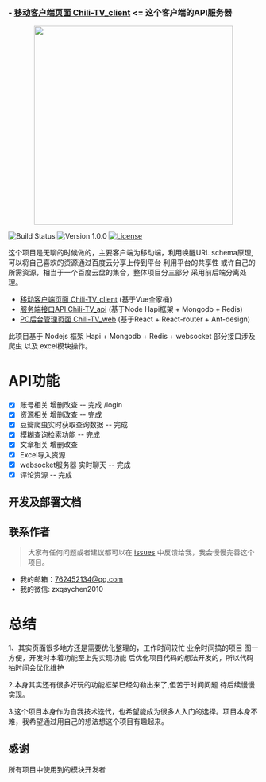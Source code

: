 ### - [移动客户端页面 Chili-TV_client](https://github.com/laoxue/Chili-TV_client) <= 这个客户端的API服务器

<div align=center><img src="http://aladjs.cn/hapi.jpg" width="400"/></div>

![Build Status](https://img.shields.io/badge/build-passing-green.svg)
![Version 1.0.0](https://img.shields.io/badge/version-2.0.0-yellow.svg)
[![License](https://img.shields.io/badge/license-GPL3.0-blue.svg)]()

这个项目是无聊的时候做的，主要客户端为移动端，利用唤醒URL schema原理, 可以将自己喜欢的资源通过百度云分享上传到平台 利用平台的共享性 或许自己的所需资源，相当于一个百度云盘的集合，整体项目分三部分 采用前后端分离处理。

- [移动客户端页面 Chili-TV_client](https://github.com/laoxue/Chili-TV_client)  (基于Vue全家桶)
- [服务端接口API Chili-TV_api](https://github.com/laoxue/Chili-TV_api) (基于Node Hapi框架 + Mongodb + Redis)
- [PC后台管理页面 Chili-TV_web](https://github.com/laoxue/Chili-TV_web) (基于React + React-router + Ant-design)

此项目基于 Nodejs 框架 Hapi  + Mongodb + Redis + websocket
部分接口涉及爬虫 以及 excel模块操作。

# API功能
- [x] 账号相关 增删改查 -- 完成  /login
- [x] 资源相关 增删改查 -- 完成
- [x] 豆瓣爬虫实时获取查询数据 -- 完成
- [x] 模糊查询检索功能 -- 完成
- [x] 文章相关 增删改查
- [x] Excel导入资源
- [x] websocket服务器 实时聊天 -- 完成
- [x] 评论资源 -- 完成

## 开发及部署文档


## 联系作者

> 大家有任何问题或者建议都可以在 [issues](https://github.com/laoxue/Chili-TV_api/issues) 中反馈给我，我会慢慢完善这个项目。

- 我的邮箱：762452134@qq.com
- 我的微信: zxqsychen2010

# 总结

1、其实页面很多地方还是需要优化整理的，工作时间较忙 业余时间搞的项目 图一方便，开发时本着功能至上先实现功能 后优化项目代码的想法开发的，所以代码抽时间会优化维护

2.本身其实还有很多好玩的功能框架已经勾勒出来了,但苦于时间问题 待后续慢慢实现。

3.这个项目本身作为自我技术迭代，也希望能成为很多人入门的选择。项目本身不难，我希望通过用自己的想法想这个项目有趣起来。

## 感谢

所有项目中使用到的模块开发者
